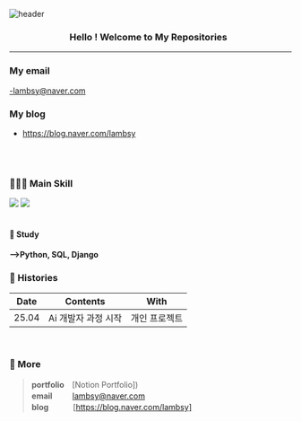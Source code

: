 ![header](https://capsule-render.vercel.app/api?type=waving&color=0:66d9e8,100:eebefa&height=350&section=header&text=erelambsy's%20GitHub&animation=twinkling&fontSize=50&fontColor=ffffff&fontAlignY=41&desc=Softwere%20learner,%20Former%20teacher&rotate=0)

<h3 align="center">
Hello !  Welcome to My Repositories &nbsp; 

---
### My email 
-lambsy@naver.com




### My blog
- https://blog.naver.com/lambsy


<br>
<br>

### 👩🏻‍💻 Main Skill 

<div>
<img src="https://www.creativefabrica.com/wp-content/uploads/2019/02/Piano-keyboard-icon-vector-by-Hoeda80-580x386.jpg"with=300 />
<img src="https://cdn-icons-png.flaticon.com/512/3010/3010898.png"with=100/>

<br>
<br>


#### 📖 Study

<h4>
-->Python, SQL, Django
<!-- <img src="https://img.shields.io/badge/swc-ffffff?style=flat-square&logo=swc&logoColor=000"/> -->
<!-- <img src="https://img.shields.io/badge/MongoDB-47A248?style=flat-square&logo=MongoDB&logoColor=fff"/> -->
<!-- <img src="https://img.shields.io/badge/three.js-000000?style=flat-square&logo=three.js&logoColor=fff"/> -->

<!--
<img src="https://img.shields.io/badge/Bun-000000?style=flat-square&logo=bun&logoColor=fff"/>
<img src="https://img.shields.io/badge/flutter-02569B?style=flat-square&logo=flutter&logoColor=fff"/>
<img src="https://img.shields.io/badge/svelte-FF3E00?style=flat-square&logo=svelte&logoColor=fff"/>
<img src="https://img.shields.io/badge/Rust-000000?style=flat-square&logo=Rust&logoColor=fff" />
</h4>
-->

### 🎥 Histories
<!-- | 25.04 | Ai 개발자 과정 시작 | 개인 프로젝트 | -->


| Date | Contents | With |
|:---:|:---:|:---:|
| 25.04 | Ai 개발자 과정 시작 | 개인 프로젝트 | 
<br>

### 🔖 More



> **portfolio**　[Notion Portfolio]) \
> **email** 　　 lambsy@naver.com \
> **blog**&nbsp;&nbsp; 　　  [https://blog.naver.com/lambsy]



